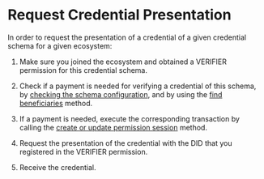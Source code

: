 # Request Credential Presentation

In order to request the presentation of a credential of a given credential schema for a given ecosystem:

1. Make sure you joined the ecosystem and obtained a VERIFIER permission for this credential schema.

2. Check if a payment is needed for verifying a credential of this schema, by [checking the schema configuration](credential-schemas/get-credential-schema), and by using the [find beneficiaries](pay-per-issuance-or-verification/find-beneficiaries) method.

3. If a payment is needed, execute the corresponding transaction by calling the [create or update permission session](pay-per-issuance-or-verification/create-or-update-permission-session) method.

4. Request the presentation of the credential with the DID that you registered in the VERIFIER permission.

5. Receive the credential.
